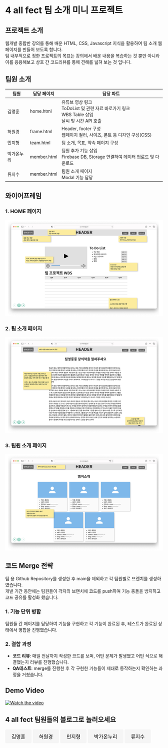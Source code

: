 # 4 all fect 팀 소개 미니 프로젝트



## 프로젝트 소개
웹개발 종합반 강의를 통해 배운 HTML, CSS, Javascript 지식을 활용하여 팀 소개 웹 페이지를 만들어 보도록 합니다.<br>
팀 내부적으로 정한 프로젝트의 목표는 강의에서 배운 내용을 복습하는 것 뿐만 아니라 이를 응용해보고 상호 간 코드리뷰를 통해 견해를 넓혀 보는 것 입니다.



## 팀원 소개
<table>
    <thead>
        <tr>
            <th>팀원</th>
            <th>담당 페이지</th>
            <th>담당 파트</th>
        </tr>
    </thead>
    <tbody>
        <tr>
            <td>김명훈</td>
            <td>home.html</td>
            <td>유튜브 영상 링크<br>ToDoList 및 관련 자료 바로가기 링크<br>WBS Table 삽입<br>날씨 및 시간 API 호출</td>
        </tr>
        <tr>
            <td>허원경</td>
            <td>frame.html</td>
            <td>Header, footer 구성<br>웹페이지 컬러, 사이즈, 폰트 등 디자인 구성(CSS)</td>
        </tr>
        <tr>
            <td>민지형</td>
            <td>team.html</td>
            <td>팀 소개, 목표, 약속 페이지 구성</td>
        </tr>
        <tr>
            <td>박가온누리</td>
            <td>member.html</td>
            <td>팀원 추가 기능 삽입<br>Firebase DB, Storage 연결하여 데이터 업로드 및 다운로드</td>
        </tr>
        <tr>
            <td>류지수</td>
            <td>member.html</td>
            <td>팀원 소개 페이지<br>Modal 기능 담당</td>
        </tr>
    </tbody>
</table>



## 와이어프레임

### 1. HOME 페이지
<img src="assets/arch/arch1.png" alt="HOME 페이지 와이어프레임" style="max-width:100%; height:auto;">

### 2. 팀 소개 페이지
<img src="assets/arch/arch2.png" alt="팀 소개 페이지 와이어프레임" style="max-width:100%; height:auto;">

### 3. 팀원 소개 페이지
<img src="assets/arch/arch3.png" alt="팀원 소개 페이지 와이어프레임" style="max-width:100%; height:auto;">



## 코드 Merge 전략
팀 용 Github Repository를 생성한 후 main을 제외하고 각 팀원별로 브랜치를 생성하였습니다.<br>
개발 기간 동안에는 팀원들이 각자의 브랜치에 코드를 push하여 기능 충돌을 방지하고 코드 공유를 활성화 했습니다.<br>

### 1. 기능 단위 병합
팀원들 간 페이지를 담당하여 기능을 구현하고 각 기능이 완료된 후, 테스트가 완료된 상태에서 병합을 진행했습니다.<br>

### 2. 결합 과정
- **코드 리뷰**: 매일 전날까지 작성한 코드를 보며, 어떤 문제가 발생했고 어떤 식으로 해결했는지 리뷰를 진행했습니다.
- **QA테스트**: merge를 진행한 후 각 구현한 기능들이 제대로 동작하는지 확인하는 과정을 거쳤습니다.



## Demo Video
[![Watch the video](https://img.youtube.com/vi/gCQFvp6iU7k/maxresdefault.jpg)](https://www.youtube.com/watch?v=gCQFvp6iU7k)



## 4 all fect 팀원들의 블로그로 놀러오세요
<a href="https://www.example.com" class="button-link" style="display:inline-block; padding:10px 20px; font-size:16px; color:black; background-color:#F5F5F5; text-align:center; text-decoration:none; border-radius:4px; border:none;">김명훈</a>
<a href="https://www.example.com" class="button-link" style="display:inline-block; padding:10px 20px; font-size:16px; color:black; background-color:#F5F5F5; text-align:center; text-decoration:none; border-radius:4px; border:none;">허원경</a>
<a href="https://www.example.com" class="button-link" style="display:inline-block; padding:10px 20px; font-size:16px; color:black; background-color:#F5F5F5; text-align:center; text-decoration:none; border-radius:4px; border:none;">민지형</a>
<a href="https://www.example.com" class="button-link" style="display:inline-block; padding:10px 20px; font-size:16px; color:black; background-color:#F5F5F5; text-align:center; text-decoration:none; border-radius:4px; border:none;">박가온누리</a>
<a href="https://www.example.com" class="button-link" style="display:inline-block; padding:10px 20px; font-size:16px; color:black; background-color:#F5F5F5; text-align:center; text-decoration:none; border-radius:4px; border:none;">류지수</a>
